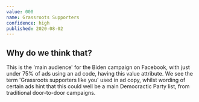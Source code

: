 ```yaml
---
value: 000
name: Grassroots Supporters
confidence: high
published: 2020-08-02
---
```


## Why do we think that?

This is the 'main audience' for the Biden campaign on Facebook, with just under 75% of ads using an ad code, having this value attribute. We see the term 'Grassroots supporters like you' used in ad copy, whilst wording of certain ads hint that this could well be a main Democractic Party list, from traditional door-to-door campaigns.
